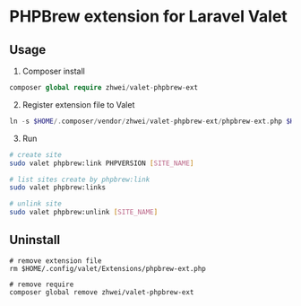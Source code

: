 # PHPBrew extension for Laravel Valet

## Usage

1. Composer install

```php
composer global require zhwei/valet-phpbrew-ext
```

2. Register extension file to Valet

```php
ln -s $HOME/.composer/vendor/zhwei/valet-phpbrew-ext/phpbrew-ext.php $HOME/.config/valet/Extensions/phpbrew-ext.php
```


3. Run

```bash
# create site
sudo valet phpbrew:link PHPVERSION [SITE_NAME]

# list sites create by phpbrew:link
sudo valet phpbrew:links

# unlink site
sudo valet phpbrew:unlink [SITE_NAME]
```


## Uninstall

```
# remove extension file
rm $HOME/.config/valet/Extensions/phpbrew-ext.php

# remove require
composer global remove zhwei/valet-phpbrew-ext
```
